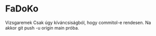 # FaDoKo

Vizsgaremek Csak úgy kíváncsiságból, hogy commitol-e rendesen. Na akkor git push -u origin main próba.
